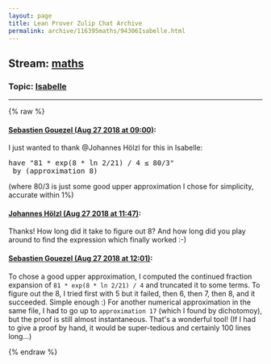 ```yaml
---
layout: page
title: Lean Prover Zulip Chat Archive 
permalink: archive/116395maths/94306Isabelle.html
---
```


## Stream: [maths](index.html)
### Topic: [Isabelle](94306Isabelle.html)

---


{% raw %}
#### [ Sebastien Gouezel (Aug 27 2018 at 09:00)](https://leanprover.zulipchat.com/#narrow/stream/116395-maths/topic/Isabelle/near/132841692):
<p>I just wanted to thank <span class="user-mention" data-user-id="110294">@Johannes Hölzl</span>  for this in Isabelle:</p>
<div class="codehilite"><pre><span></span>have &quot;81 * exp(8 * ln 2/21) / 4 ≤ 80/3&quot;
 by (approximation 8)
</pre></div>


<p>(where 80/3 is just some good upper approximation I chose for simplicity, accurate within 1%)</p>

#### [ Johannes Hölzl (Aug 27 2018 at 11:47)](https://leanprover.zulipchat.com/#narrow/stream/116395-maths/topic/Isabelle/near/132847688):
<p>Thanks! How long did it take to figure out 8? And how long did you play around to find the expression which finally worked :-)</p>

#### [ Sebastien Gouezel (Aug 27 2018 at 12:01)](https://leanprover.zulipchat.com/#narrow/stream/116395-maths/topic/Isabelle/near/132848332):
<p>To chose a good upper approximation, I computed the continued fraction expansion of <code>81 * exp(8 * ln 2/21) / 4</code> and truncated it to some terms. To figure out the 8, I tried first with 5 but it failed, then 6, then 7, then 8, and it succeeded. Simple enough :) For another numerical approximation in the same file, I had to go up to <code>approximation 17</code> (which I found by dichotomoy), but the proof is still almost instantaneous. That's a wonderful tool! (If I had to give a proof by hand, it would be super-tedious and certainly 100 lines long...)</p>


{% endraw %}
